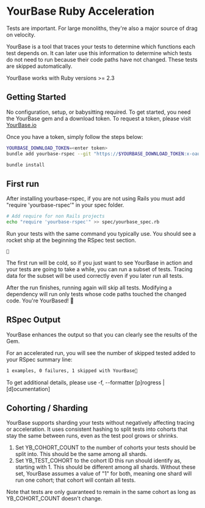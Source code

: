 # YourBase Ruby Acceleration

Tests are important. For large monoliths, they're also a major source of drag on velocity.

YourBase is a tool that traces your tests to determine which functions each test depends on. It can later use this information to determine which tests do not need to run because their code paths have not changed. These tests are skipped automatically.

YourBase works with Ruby versions >= 2.3

## Getting Started
No configuration, setup, or babysitting required. To get started, you need the YourBase gem and a download token.  To request a token, please visit [YourBase.io](https://yourbase.io/download)

Once you have a token, simply follow the steps below:
```sh
YOURBASE_DOWNLOAD_TOKEN=<enter token> 
bundle add yourbase-rspec --git "https://$YOURBASE_DOWNLOAD_TOKEN:x-oauth-basic@github.com/yourbase/yourbase-rspec-skipper-engine.git"

bundle install
```

## First run
After installing yourbase-rspec, if you are not using Rails you must add
"require 'yourbase-rspec'" in your spec folder.

```sh
# Add require for non Rails projects
echo "require 'yourbase-rspec'" >> spec/yourbase_spec.rb
```

Run your tests with the same command you typically use. You should see a rocket ship at the beginning the RSpec test section.

```
🚀
```

The first run will be cold, so if you just want to see YourBase in action and your tests are going to take a while, you can run a subset of tests. Tracing data for the subset will be used correctly even if you later run all tests.

After the run finishes, running again will skip all tests. Modifying a dependency will run only tests whose code paths touched the changed code. You're YourBased! 🚀

## RSpec Output

YourBase enhances the output so that you can clearly see the results of the Gem.

For an accelerated run, you will see the number of skipped tested added to your
RSpec summary line:
```sh
1 examples, 0 failures, 1 skipped with YourBase🚀
```

To get additional details, please use -f, --formatter [p]rogress | [d]ocumentation]

## Cohorting / Sharding
YourBase supports sharding your tests without negatively affecting tracing or acceleration. It uses consistent hashing to split tests into cohorts that stay the same between runs, even as the test pool grows or shrinks.

1) Set YB_COHORT_COUNT to the number of cohorts your tests should be split into. This should be the same among all shards.
1) Set YB_TEST_COHORT to the cohort ID this run should identify as, starting with 1. This should be different among all shards.
Without these set, YourBase assumes a value of "1" for both, meaning one shard will run one cohort; that cohort will contain all tests.

Note that tests are only guaranteed to remain in the same cohort as long as
YB_COHORT_COUNT doesn't change.

